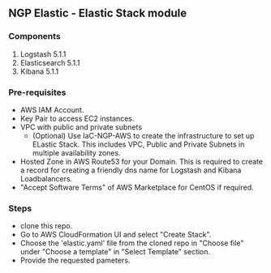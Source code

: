 ## NGP Elastic - Elastic Stack module

### Components
1. Logstash 5.1.1
2. Elasticsearch 5.1.1
3. Kibana 5.1.1

### Pre-requisites
- AWS IAM Account.
- Key Pair to access EC2 instances.
- VPC with public and private subnets
    - (Optional) Use IaC-NGP-AWS to create the infrastructure to set up ELastic Stack. This includes VPC, Public and Private Subnets in multiple availability zones.
- Hosted Zone in AWS Route53 for your Domain. This is required to create a record for creating a friendly dns name for Logstash and Kibana Loadbalancers.
- "Accept Software Terms" of AWS Marketplace for CentOS if required.

### Steps
- clone this repo.
- Go to AWS CloudFormation UI and select "Create Stack".
- Choose the 'elastic.yaml' file from the cloned repo in "Choose file" under "Choose a template" in "Select Template" section.
- Provide the requested pameters.

